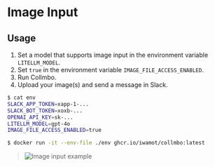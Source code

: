 # Image Input

## Usage

1. Set a model that supports image input in the environment variable `LITELLM_MODEL`.
2. Set `true` in the environment variable `IMAGE_FILE_ACCESS_ENABLED`.
3. Run Collmbo.
4. Upload your image(s) and send a message in Slack.

```sh
$ cat env
SLACK_APP_TOKEN=xapp-1-...
SLACK_BOT_TOKEN=xoxb-...
OPENAI_API_KEY=sk-...
LITELLM_MODEL=gpt-4o
IMAGE_FILE_ACCESS_ENABLED=true

$ docker run -it --env-file ./env ghcr.io/iwamot/collmbo:latest
```

> ![Image input example](https://github.com/user-attachments/assets/41e11441-230e-41db-8cae-efe5fd9dd426)
